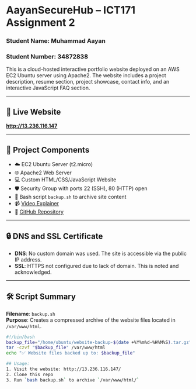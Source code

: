 # AayanSecureHub – ICT171 Assignment 2

### Student Name: Muhammad Aayan  
### Student Number: 34872838  

This is a cloud-hosted interactive portfolio website deployed on an AWS EC2 Ubuntu server using Apache2. The website includes a project description, resume section, project showcase, contact info, and an interactive JavaScript FAQ section.

---

## 🔗 Live Website  
**http://13.236.116.147**

---

## 📁 Project Components

- ☁️ EC2 Ubuntu Server (t2.micro)
- 🌐 Apache2 Web Server
- 💻 Custom HTML/CSS/JavaScript Website
- 🛡️ Security Group with ports 22 (SSH), 80 (HTTP) open
- 🧾 Bash script `backup.sh` to archive site content
- 📹 [Video Explainer](https://youtu.be/KWENuZ_Acnc)  
- 💾 [GitHub Repository](https://github.com/aayan838/AayanSecureHub)

---

## 🔒 DNS and SSL Certificate

- **DNS**: No custom domain was used. The site is accessible via the public IP address.
- **SSL**: HTTPS not configured due to lack of domain. This is noted and acknowledged.

---

## 🛠️ Script Summary

**Filename**: `backup.sh`  
**Purpose**: Creates a compressed archive of the website files located in `/var/www/html`.

```bash
#!/bin/bash
backup_file="/home/ubuntu/website-backup-$(date +%Y%m%d-%H%M%S).tar.gz"
tar -czvf "$backup_file" /var/www/html
echo "✅ Website files backed up to: $backup_file"

## Usage:
1. Visit the website: http://13.236.116.147/
2. Clone this repo
3. Run `bash backup.sh` to archive `/var/www/html/`



